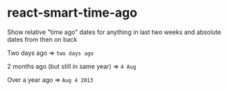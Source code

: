 react-smart-time-ago
====================

Show relative "time ago" dates for anything in last two weeks and absolute dates from then on back

Two days ago => `two days ago`

2 months ago (but still in same year) => `4 Aug`

Over a year ago => `Aug 4 2013`
